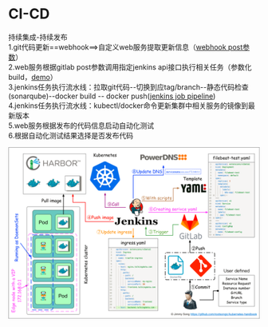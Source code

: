 # CI-CD    
持续集成-持续发布    
1.git代码更新==webhook==>自定义web服务提取更新信息（[webhook post参数](gitlab_webhook.json)）     
2.web服务根据gitlab post参数调用指定jenkins api接口执行相关任务（参数化build，[demo](/flask_demo.py)）    
3.jenkins任务执行流水线：拉取git代码--切换到应tag/branch--静态代码检查(sonarqube)--docker build -- docker push([jenkins job pipeline](/config/git_in_pipeline.xml))    
4.jenkins任务执行流水线：kubectl/docker命令更新集群中相关服务的镜像到最新版本    
5.web服务根据发布的代码信息启动自动化测试    
6.根据自动化测试结果选择是否发布代码    

![image](/image/流水线.png)
